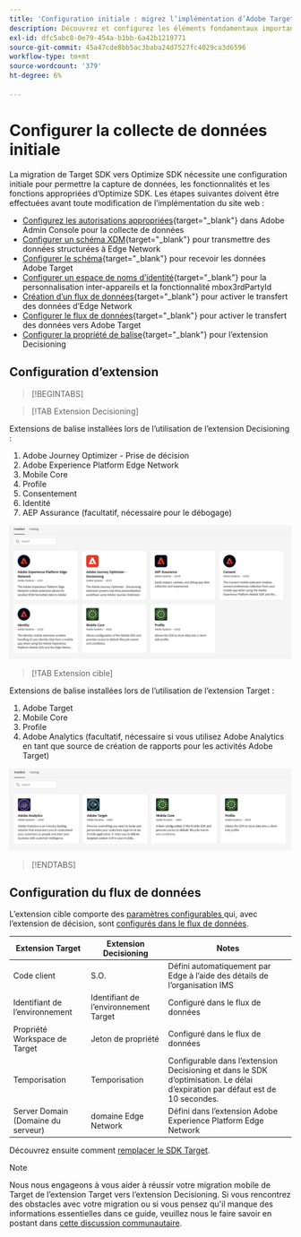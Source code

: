```yaml
---
title: 'Configuration initiale : migrez l’implémentation d’Adobe Target dans votre application mobile vers l’extension Adobe Journey Optimizer - Decisioning'
description: Découvrez et configurez les éléments fondamentaux importants requis pour l’implémentation de Platform Web SDK
exl-id: dfc5abc8-0e79-454a-b1bb-6a42b1219771
source-git-commit: 45a47cde8bb5ac3baba24d7527fc4029ca3d6596
workflow-type: tm+mt
source-wordcount: '379'
ht-degree: 6%

---
```


# Configurer la collecte de données initiale

La migration de Target SDK vers Optimize SDK nécessite une configuration initiale pour permettre la capture de données, les fonctionnalités et les fonctions appropriées d’Optimize SDK. Les étapes suivantes doivent être effectuées avant toute modification de l’implémentation du site web :

- [Configurez les autorisations appropriées](https://experienceleague.adobe.com/en/docs/platform-learn/implement-web-sdk/overview#permissions){target="_blank"} dans Adobe Admin Console pour la collecte de données
- [Configurer un schéma XDM](https://experienceleague.adobe.com/en/docs/platform-learn/implement-mobile-sdk/initial-configuration/create-schema){target="_blank"} pour transmettre des données structurées à Edge Network
- [Configurer le schéma](https://experienceleague.adobe.com/en/docs/platform-learn/implement-mobile-sdk/experience-cloud/target#update-your-schema){target="_blank"} pour recevoir les données Adobe Target
- [Configurer un espace de noms d’identité](https://experienceleague.adobe.com/en/docs/platform-learn/implement-mobile-sdk/app-implementation/identity#set-up-a-custom-identity-namespace){target="_blank"} pour la personnalisation inter-appareils et la fonctionnalité mbox3rdPartyId
- [Création d’un flux de données](https://experienceleague.adobe.com/en/docs/platform-learn/implement-mobile-sdk/initial-configuration/create-datastream){target="_blank"} pour activer le transfert des données d’Edge Network
- [Configurer le flux de données](https://experienceleague.adobe.com/en/docs/platform-learn/implement-mobile-sdk/experience-cloud/target#update-datastream-configuration){target="_blank"} pour activer le transfert des données vers Adobe Target
- [Configurer la propriété de balise](https://experienceleague.adobe.com/en/docs/platform-learn/implement-mobile-sdk/experience-cloud/target#install-adobe-journey-optimizer---decisioning-tags-extension){target="_blank"} pour l’extension Decisioning

## Configuration d’extension

>[!BEGINTABS]

>[!TAB Extension Decisioning]

Extensions de balise installées lors de l’utilisation de l’extension Decisioning :

1. Adobe Journey Optimizer - Prise de décision
1. Adobe Experience Platform Edge Network
1. Mobile Core
1. Profile
1. Consentement
1. Identité
1. AEP Assurance (facultatif, nécessaire pour le débogage)

![ Extensions de balise installées lors de l’utilisation de l’extension Decisioning ](assets/tag-extensions-decisioning.png)

>[!TAB Extension cible]

Extensions de balise installées lors de l’utilisation de l’extension Target :

1. Adobe Target
1. Mobile Core
1. Profile
1. Adobe Analytics (facultatif, nécessaire si vous utilisez Adobe Analytics en tant que source de création de rapports pour les activités Adobe Target)

![ Extensions de balise installées lors de l’utilisation de l’extension Target ](assets/tag-extensions-target.png)

>[!ENDTABS]

## Configuration du flux de données

L’extension cible comporte des [ paramètres configurables ](https://developer.adobe.com/client-sdks/solution/adobe-target/#configure-the-target-extension-in-the-data-collection-ui) qui, avec l’extension de décision, sont [ configurés dans le flux de données](https://developer.adobe.com/client-sdks/edge/adobe-journey-optimizer-decisioning/#adobe-experience-platform-data-collection-setup).

| Extension Target | Extension Decisioning | Notes |
| --- | --- | --- | 
| Code client | S.O. | Défini automatiquement par Edge à l’aide des détails de l’organisation IMS |
| Identifiant de l’environnement | Identifiant de l’environnement Target | Configuré dans le flux de données |
| Propriété Workspace de Target | Jeton de propriété | Configuré dans le flux de données |
| Temporisation | Temporisation | Configurable dans l’extension Decisioning et dans le SDK d’optimisation. Le délai d’expiration par défaut est de 10 secondes. |
| Server Domain (Domaine du serveur) | domaine Edge Network | Défini dans l’extension Adobe Experience Platform Edge Network |

Découvrez ensuite comment [remplacer le SDK Target](replace-sdk.md).

>[!NOTE]
>
>Nous nous engageons à vous aider à réussir votre migration mobile de Target de l’extension Target vers l’extension Decisioning. Si vous rencontrez des obstacles avec votre migration ou si vous pensez qu&#39;il manque des informations essentielles dans ce guide, veuillez nous le faire savoir en postant dans [cette discussion communautaire](https://experienceleaguecommunities.adobe.com/t5/adobe-experience-platform-data/tutorial-discussion-migrate-target-from-at-js-to-web-sdk/m-p/575587#M463).
